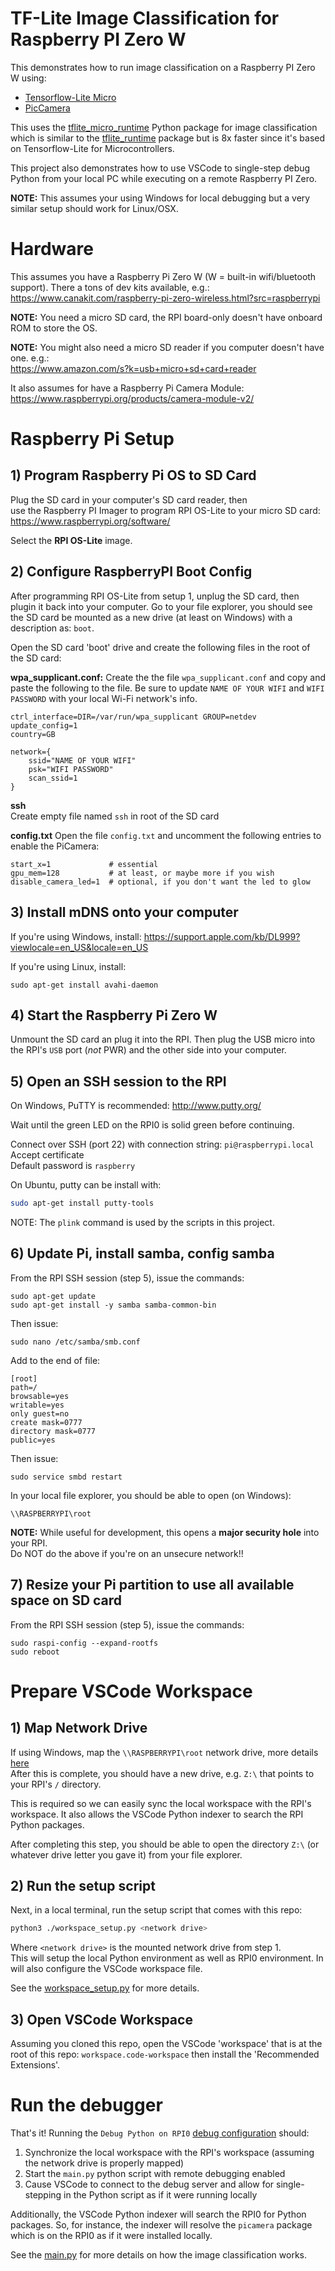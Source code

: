 # TF-Lite Image Classification for Raspberry PI Zero W

This demonstrates how to run image classification on a Raspberry PI Zero W using:
- [Tensorflow-Lite Micro](https://github.com/tensorflow/tflite-micro)
- [PicCamera](https://picamera.readthedocs.io/en/release-1.13/)

This uses the [tflite_micro_runtime](https://github.com/driedler/tflite_micro_runtime) Python package for image classification
which is similar to the [tflite_runtime]() package but is 8x faster since it's based on Tensorflow-Lite for Microcontrollers. 

This project also demonstrates how to use VSCode to single-step debug Python from your local PC while executing on a remote Raspberry PI Zero.


__NOTE:__ This assumes your using Windows for local debugging but a very similar setup should work for Linux/OSX.


# Hardware 

This assumes you have a Raspberry Pi Zero W (W = built-in wifi/bluetooth support).
There a tons of dev kits available, e.g.:
https://www.canakit.com/raspberry-pi-zero-wireless.html?src=raspberrypi

__NOTE:__ You need a micro SD card, the RPI board-only doesn't have onboard ROM to store the OS.

__NOTE:__ You might also need a micro SD reader if you computer doesn't have one. e.g.:  
https://www.amazon.com/s?k=usb+micro+sd+card+reader

It also assumes for have a Raspberry Pi Camera Module:
https://www.raspberrypi.org/products/camera-module-v2/



# Raspberry Pi Setup

## 1) Program Raspberry Pi OS to SD Card 

Plug the SD card in your computer's SD card reader, then  
use the Raspberry PI Imager to program RPI OS-Lite to your micro SD card:  
https://www.raspberrypi.org/software/

Select the __RPI OS-Lite__ image.

## 2) Configure RaspberryPI Boot Config

After programming RPI OS-Lite from setup 1, unplug the SD card, then plugin it back into your computer.
Go to your file explorer, you should see the SD card be mounted as a new drive (at least on Windows)
with a description as: `boot`.

Open the SD card 'boot' drive and create the following files in the root of the SD card:

__wpa_supplicant.conf:__ 
Create the the file `wpa_supplicant.conf` and copy and paste the following to the file.
Be sure to update `NAME OF YOUR WIFI` and  `WIFI PASSWORD` with your local Wi-Fi network's info.

```
ctrl_interface=DIR=/var/run/wpa_supplicant GROUP=netdev
update_config=1
country=GB

network={
    ssid="NAME OF YOUR WIFI"
    psk="WIFI PASSWORD"
    scan_ssid=1
}
```

__ssh__   
Create empty file named `ssh` in root of the SD card

__config.txt__
Open the file `config.txt` and uncomment the following entries to enable the PiCamera:
```
start_x=1             # essential
gpu_mem=128           # at least, or maybe more if you wish
disable_camera_led=1  # optional, if you don't want the led to glow
```


## 3) Install mDNS onto your computer

If you're using Windows, install:
https://support.apple.com/kb/DL999?viewlocale=en_US&locale=en_US

If you're using Linux, install:
```
sudo apt-get install avahi-daemon
```

## 4) Start the Raspberry Pi Zero W

Unmount the SD card an plug it into the RPI.
Then plug the USB micro into the RPI's `USB` port (_not_ PWR) and the other side into your computer.


## 5) Open an SSH session to the RPI

On Windows, PuTTY is recommended: http://www.putty.org/

Wait until the green LED on the RPI0 is solid green before continuing.

Connect over SSH (port 22) with connection string: `pi@raspberrypi.local`   
Accept certificate  
Default password is `raspberry`


On Ubuntu, putty can be install with:

```bash
sudo apt-get install putty-tools
```

NOTE: The `plink` command is used by the scripts in this project.


## 6) Update Pi, install samba, config samba

From the RPI SSH session (step 5), issue the commands:

```
sudo apt-get update
sudo apt-get install -y samba samba-common-bin
```

Then issue:

```
sudo nano /etc/samba/smb.conf
```
Add to the end of file:
```
[root]
path=/
browsable=yes
writable=yes
only guest=no
create mask=0777
directory mask=0777
public=yes
```

Then issue:
```
sudo service smbd restart
```

In your local file explorer, you should be able to open (on Windows):
```
\\RASPBERRYPI\root
```

__NOTE:__ While useful for development, this opens a __major security hole__ into your RPI.  
Do NOT do the above if you're on an unsecure network!!


## 7) Resize your Pi partition to use all available space on SD card

From the RPI SSH session (step 5), issue the commands:
```
sudo raspi-config --expand-rootfs
sudo reboot
```

# Prepare VSCode Workspace


## 1) Map Network Drive

If using Windows, map the `\\RASPBERRYPI\root` network drive, more details [here](https://support.microsoft.com/en-us/windows/map-a-network-drive-in-windows-10-29ce55d1-34e3-a7e2-4801-131475f9557d)  
After this is complete, you should have a new drive, e.g. `Z:\` that points to your RPI's `/` directory.

This is required so we can easily sync the local workspace with the RPI's workspace.
It also allows the VSCode Python indexer to search the RPI Python packages.

After completing this step, you should be able to open the directory `Z:\` (or whatever drive letter you gave it) from your file explorer.

## 2) Run the setup script

Next, in a local terminal, run the setup script that comes with this repo:

```bash
python3 ./workspace_setup.py <network drive>
```

Where `<network drive>` is the mounted network drive from step 1.  
This will setup the local Python environment as well as RPI0 environment.
In will also configure the VSCode workspace file.

See the [workspace_setup.py](./workspace_setup.py) for more details.


## 3) Open VSCode Workspace

Assuming you cloned this repo, open the VSCode 'workspace' that is at the root of this repo: `workspace.code-workspace` 
then install the 'Recommended Extensions'.

# Run the debugger

That's it! Running the `Debug Python on RPI0` [debug configuration](https://code.visualstudio.com/docs/python/debugging) should:
1. Synchronize the local workspace with the RPI's workspace (assuming the network drive is properly mapped)
2. Start the `main.py` python script with remote debugging enabled
3. Cause VSCode to connect to the debug server and allow for single-stepping in the Python script as if it were running locally

Additionally, the VSCode Python indexer will search the RPI0 for Python packages. 
So, for instance, the indexer will resolve the `picamera` package which is on the RPI0 as if it were installed locally.

See the [main.py](./main.py) for more details on how the image classification works.